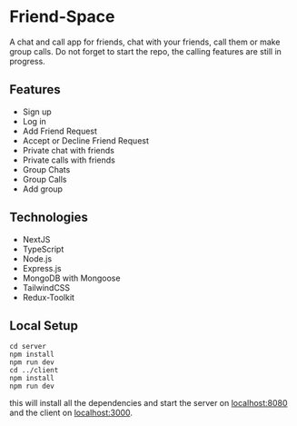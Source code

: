 # Friend-Space

A chat and call app for friends, chat with your friends, call them or make group calls. Do not forget to start the repo, the calling features are still in progress.

## Features

- Sign up
- Log in
- Add Friend Request
- Accept or Decline Friend Request
- Private chat with friends
- Private calls with friends
- Group Chats
- Group Calls
- Add group
  
## Technologies

- NextJS
- TypeScript
- Node.js
- Express.js
- MongoDB with Mongoose
- TailwindCSS
- Redux-Toolkit

## Local Setup

    cd server
    npm install
    npm run dev
    cd ../client
    npm install
    npm run dev

this will install all the dependencies and start the server on [localhost:8080](http://localhost:8080) and the client on [localhost:3000](http://localhost:3000).
